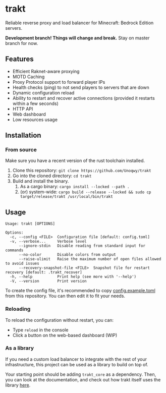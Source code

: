 # trakt

Reliable reverse proxy and load balancer for Minecraft: Bedrock Edition servers.

**Development branch! Things will change and break.** Stay on master branch for now.

## Features

- Efficient Raknet-aware proxying
- MOTD Caching
- Proxy Protocol support to forward player IPs
- Health checks (ping) to not send players to servers that are down
- Dynamic configuration reload
- Ability to restart and recover active connections (provided it restarts within a few seconds)
- HTTP API
- Web dashboard
- Low resources usage

## Installation

### From source

Make sure you have a recent version of the rust toolchain installed.

1. Clone this repository: `git clone https://github.com/Unoqwy/trakt`
2. Go into the cloned directory: `cd trakt`
3. Build and install the binary.
   1. As a cargo binary: `cargo install --locked --path .`
   2. (or) system-wide: `cargo build --release --locked && sudo cp target/release/trakt /usr/local/bin/trakt`

## Usage

```
Usage: trakt [OPTIONS]

Options:
  -c, --config <FILE>  Configuration file [default: config.toml]
  -v, --verbose...     Verbose level
      --ignore-stdin   Disable reading from standard input for commands
      --no-color       Disable colors from output
      --raise-ulimit   Raise the maximum number of open files allowed to avoid issues
      --recovery-snapshot-file <FILE>  Snapshot file for restart recovery [default: .trakt_recover]
  -h, --help           Print help (see more with '--help')
  -V, --version        Print version
```

To create the config file, it's recommended to copy [config.example.toml](./config.example.toml) from this repository. You can then edit it to fit your needs.

### Reloading

To reload the configuration without restart, you can:
* Type `reload` in the console
* Click a button on the web-based dashboard (WIP)

### As a library

If you need a custom load balancer to integrate with the rest of your infrastructure, this project can be used as a library to build on top of.

Your starting point should be adding `trakt_core` as a dependency. Then, you can look at the documentation, and check out how trakt itself uses the library [here](./src).
